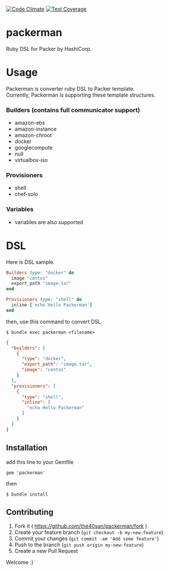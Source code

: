 [![Code Climate](https://codeclimate.com/github/the40san/packerman/badges/gpa.svg)](https://codeclimate.com/github/the40san/packerman)
[![Test Coverage](https://codeclimate.com/github/the40san/packerman/badges/coverage.svg)](https://codeclimate.com/github/the40san/packerman/coverage)

# packerman
Ruby DSL for Packer by HashiCorp.

# Usage

Packerman is converter ruby DSL to Packer template.<br>
Currently, Packerman is supporting these template structures.

### Builders (contains full communicator support)
* amazon-ebs
* amazon-instance
* amazon-chroot
* docker
* googlecompute
* null
* virtualbox-iso

### Provisioners
* shell
* chef-solo

### Variables
* variables are also supported

# DSL

Here is DSL sample.

```rb:sample.rb
Builders type: "docker" do
  image "centos"
  export_path "image.tar"
end

Provisioners type: "shell" do
  inline ['echo Hello Packerman']
end
```

then, use this command to convert DSL.

```
$ bundle exec packerman <filename>
```

```json:sample.json
{
  "builders": [
    {
      "type": "docker",
      "export_path": "image.tar",
      "image": "centos"
    }
  ],
  "provisioners": [
    {
      "type": "shell",
      "inline": [
        "echo Hello Packerman"
      ]
    }
  ]
}
```

## Installation
add this line to your Gemfile

```
gem 'packerman'
```

then

```
$ bundle install
```

## Contributing

1. Fork it ( https://github.com/the40san/packerman/fork )
2. Create your feature branch (`git checkout -b my-new-feature`)
3. Commit your changes (`git commit -am 'Add some feature'`)
4. Push to the branch (`git push origin my-new-feature`)
5. Create a new Pull Request

Welcome :)
